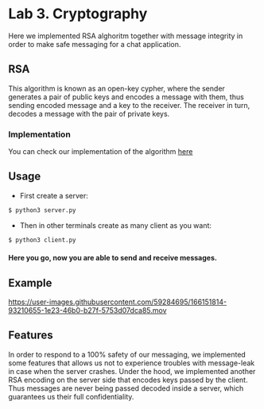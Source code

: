 # Lab 3. Cryptography
Here we implemented RSA alghoritm together with message integrity in order to make safe messaging for a chat application.

## RSA
This algorithm is known as an open-key cypher, where the sender generates a pair of public keys and encodes a message with them, thus sending encoded message and a key to the receiver. The receiver in turn, decodes a message with the pair of private keys.

### Implementation
You can check our implementation of the algorithm [here](../main/rsa.py)


## Usage
- First create a server:
```bash
$ python3 server.py
```

- Then in other terminals create as many client as you want:
```bash
$ python3 client.py
```
#### Here you go, now you are able to send and receive messages. 

## Example


https://user-images.githubusercontent.com/59284695/166151814-93210655-1e23-46b0-b27f-5753d07dca85.mov


## Features
In order to respond to a 100% safety of our messaging, we implemented some features that allows us not to experience troubles with message-leak in case when the server crashes. Under the hood, we implemented another RSA encoding on the server side that encodes keys passed by the client. Thus messages are never being passed decoded inside a server, which guarantees us their full confidentiality. 
